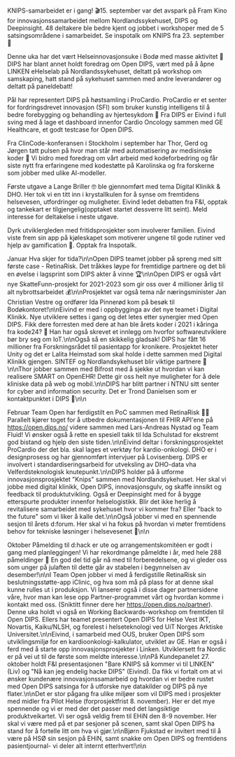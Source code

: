 KNIPS-samarbeidet er i gang! 🎬15. september var det avspark på Fram Kino for innovasjonssamarbeidet mellom Nordlandssykehuset, DIPS og Deepinsight. 48 deltakere ble bedre kjent og jobbet i workshoper med de 5 satsingsområdene i samarbeidet. Se inspotalk om KNIPS fra 23. september 📣

Denne uka har det vært Helseinnovasjonsuke i Bodø med masse aktivitet 🏥 DIPS har blant annet holdt foredrag om Open DIPS, vært med på å åpne LINKEN eHelselab på Nordlandssykehuset, deltatt på workshop om samskaping, hatt stand på sykehuset sammen med andre leverandører og deltatt på paneldebatt! 

Pål har representert DIPS på høstsamling i ProCardio. ProCardio er et senter for fordringsdrevet innovasjon (SFI) som bruker kunstig intelligens til å bedre forebygging og behandling av hjertesykdom 💓 Fra DIPS er Eivind i full sving med å lage et dashboard innenfor Cardio Oncology sammen med GE Healthcare, et godt testcase for Open DIPS.

Fra ClinCode-konferansen i Stockholm i september har Thor, Gerd og Jørgen tatt pulsen på hvor man står med automatisering av medisinske koder 🎤 Vi bidro med foredrag om vårt arbeid med kodeforbedring og får siste nytt fra erfaringene med kodestøtte på Karolinska og fra forskerne som jobber med ulike AI-modeller.

Første utgave a Lange Briller 🤓 ble gjennomført med tema Digital Klinikk & DHO. Her tok vi en titt inn i krystallkulen for å synse om fremtidens helsevesen, utfordringer og muligheter. Eivind ledet debatten fra F&I, opptak og tankekart er tilgjengelig(opptaket startet dessverre litt seint). Meld interesse for deltakelse i neste utgave.

Dyrk utviklergleden med fritidsprosjekter som involverer familien. Eivind viste frem sin app på kjøleskapet som motiverer ungene til gode rutiner ved hjelp av gamification 🏅. Opptak fra Inspotalk.



Januar
Hva skjer for tida?\n\nOpen DIPS teamet jobber på spreng med sitt første case - RetinaRisk. Det tråkkes løype for fremtidige partnere og det bli en øvelse i lagsprint som DIPS akter å vinne 🏆\n\nOpen DIPS er også vårt nye SkatteFunn-prosjekt for 2021-2023 som gir oss over 4 millioner årlig til alt nybrottsarbeidet 💰\n\nProsjektet var også tema når næringsminister Jan Christian Vestre og ordfører Ida Pinnerød kom på besøk til Bodøkontoret!\n\nEivind er med i oppbygginga av det nye teamet i Digital Klinikk. Nye utviklere settes i gang og det letes etter synergier med Open DIPS. Fikk dere forresten med dere at han ble årets koder i 2021 i kåringa fra kode24? 👏 Han har også skrevet et innlegg om hvorfor softwareutviklere bør bry seg om IoT.\n\nOgså så en skikkelig gladsak! DIPS har fått 16 millioner fra Forskningsrådet til pasientapp for kronikere. Prosjektet heter Unity og det er Lalita Heimstad som skal holde i dette sammen med Digital Klinikk gjengen. SINTEF og Nordlandsykehuset blir viktige partnere 🤝\n\nThor jobber sammen med Bifrost med å sjekke ut hvordan vi kan realisere SMART on OpenEHR! Dette gir oss helt nye muligheter for å dele kliniske data på web og mobil.\n\nDIPS har blitt partner i NTNU sitt senter for cyber and information security. Det er Trond Danielsen som er kontaktpunktet i DIPS 🔐\n\n

Februar
Team Open har ferdigstilt en PoC sammen med RetinaRisk 👏🏼Parallelt kjører toget for å utbedre dokumentasjonen til FHIR API'ene på https://open.dips.no/ videre sammen med Lars-Andreas Nystad og Team Fluid! Vi ønsker også å rette en spesiell takk til Ida Schulstad for ekstremt god bistand og hjelp den siste tiden.\n\nEivind deltar i forskningsprosjektet ProCardio der det bla. skal lages et verktøy for kardio-onkologi. DHO er i designprosess og har gjennomført intervjuer på Lovisenberg. DIPS er involvert i standardiseringsarbeid for utveksling av DHO-data vha Velferdsteknologisk knutepunkt.\n\nDIPS holder på å utforme innovasjonsprosjektet "Knips" sammen med Nordlandsykehuset. Her skal vi jobbe med digital klinikk, Open DIPS, innovasjonsgulv, og skaffe innsikt og feedback til produktutvikling. Også er Deepinsight med for å bygge etterspurte produkter innenfor helselogistikk. Blir det ikke herlig å revitalisere samarbeidet med sykehuset hvor vi kommer fra? Eller "back to the future" som vi liker å kalle det.\n\nOgså jobber vi med en spennende sesjon til årets d:forum. Her skal vi ha fokus på hvordan vi møter fremtidens behov for tekniske løsninger i helsevesenet 🚀\n\n

Oktober
Påmelding til d:hack er ute og arrangementskomitéen er godt i gang med planleggingen! Vi har rekordmange påmeldte i år, med hele 288 påmeldinger 🤩 En god del tid går nå med til forberedelsene, og vi gleder oss som unger på julaften til dette går av stabelen i begynnelsen av desember!\n\nI Team Open jobber vi med å ferdigstille RetinaRisk sin beslutningsstøtte-app iClinic, og hva som må på plass for at denne skal kunne rulles ut i produksjon. Vi lanserer også i disse dager partnersidene våre, hvor man kan lese opp Partner-programmet vårt og hvordan komme i kontakt med oss. (Sniktitt finner dere her https://open.dips.no/partner). Denne uka holdt vi også en Working Backwards-workshop om fremtiden til Open DIPS. Ellers har teamet presentert Open DIPS for Helse Vest IKT, Novartis, Kaiku/NLSH, og forelest i helseteknologi ved UiT Norges Arktiske Universitet.\n\nEivind, i samarbeid med OUS, bruker Open DIPS som utviklingsmiljø for en kardioonkologi-kalkulator, utviklet av GE. Han er også i ferd med å starte opp innovasjonsprosjekter i Linken. Utviklersett fra Nordic er på vei ut til de første som meldte interesse.\n\nPå Kundepanelet 27. oktober holdt F&I presentasjonen \"Bare KNIPS så kommer vi til LINKEN\" (Liv) og \"Nå kan jeg endelig hacke DIPS\" (Eivind). Da fikk vi fortalt om at vi ønsker kundenære innovasjonssamarbeid og hvordan vi er bedre rustet med Open DIPS satsinga for å utforske nye datakilder og DIPS på nye flater.\n\nDet er stor pågang fra ulike miljøer som vil DIPS med i prosjekter med midler fra Pilot Helse (forprosjektfrist 8. november). Her er det mye spennende og vi er med der det passer med det langsiktige produktveikartet. Vi ser også veldig frem til EHiN den 8-9 november. Her skal vi være med på et par sesjoner på scenen, samt skal Open DIPS ha stand for å fortelle litt om hva vi gjør.\n\nBjørn Fjukstad er invitert med til å være på HSØ sin sesjon på EHiN, samt snakke om Open DIPS og fremtidens pasientjournal- vi deler alt internt etterhvert!\n\n